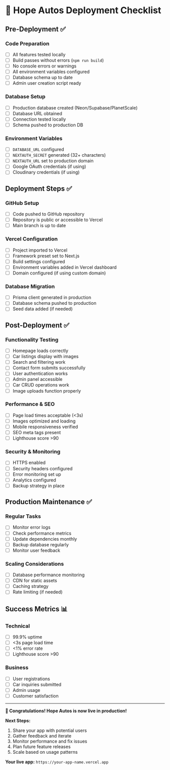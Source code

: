 # 🚀 Hope Autos Deployment Checklist

## Pre-Deployment ✅

### Code Preparation
- [ ] All features tested locally
- [ ] Build passes without errors (`npm run build`)
- [ ] No console errors or warnings
- [ ] All environment variables configured
- [ ] Database schema up to date
- [ ] Admin user creation script ready

### Database Setup
- [ ] Production database created (Neon/Supabase/PlanetScale)
- [ ] Database URL obtained
- [ ] Connection tested locally
- [ ] Schema pushed to production DB

### Environment Variables
- [ ] `DATABASE_URL` configured
- [ ] `NEXTAUTH_SECRET` generated (32+ characters)
- [ ] `NEXTAUTH_URL` set to production domain
- [ ] Google OAuth credentials (if using)
- [ ] Cloudinary credentials (if using)

## Deployment Steps ✅

### GitHub Setup
- [ ] Code pushed to GitHub repository
- [ ] Repository is public or accessible to Vercel
- [ ] Main branch is up to date

### Vercel Configuration
- [ ] Project imported to Vercel
- [ ] Framework preset set to Next.js
- [ ] Build settings configured
- [ ] Environment variables added in Vercel dashboard
- [ ] Domain configured (if using custom domain)

### Database Migration
- [ ] Prisma client generated in production
- [ ] Database schema pushed to production
- [ ] Seed data added (if needed)

## Post-Deployment ✅

### Functionality Testing
- [ ] Homepage loads correctly
- [ ] Car listings display with images
- [ ] Search and filtering work
- [ ] Contact form submits successfully
- [ ] User authentication works
- [ ] Admin panel accessible
- [ ] Car CRUD operations work
- [ ] Image uploads function properly

### Performance & SEO
- [ ] Page load times acceptable (<3s)
- [ ] Images optimized and loading
- [ ] Mobile responsiveness verified
- [ ] SEO meta tags present
- [ ] Lighthouse score >90

### Security & Monitoring
- [ ] HTTPS enabled
- [ ] Security headers configured
- [ ] Error monitoring set up
- [ ] Analytics configured
- [ ] Backup strategy in place

## Production Maintenance ✅

### Regular Tasks
- [ ] Monitor error logs
- [ ] Check performance metrics
- [ ] Update dependencies monthly
- [ ] Backup database regularly
- [ ] Monitor user feedback

### Scaling Considerations
- [ ] Database performance monitoring
- [ ] CDN for static assets
- [ ] Caching strategy
- [ ] Rate limiting (if needed)

## Success Metrics 📊

### Technical
- [ ] 99.9% uptime
- [ ] <3s page load time
- [ ] <1% error rate
- [ ] Lighthouse score >90

### Business
- [ ] User registrations
- [ ] Car inquiries submitted
- [ ] Admin usage
- [ ] Customer satisfaction

---

**🎉 Congratulations! Hope Autos is now live in production!**

**Next Steps:**
1. Share your app with potential users
2. Gather feedback and iterate
3. Monitor performance and fix issues
4. Plan future feature releases
5. Scale based on usage patterns

**Your live app:** `https://your-app-name.vercel.app`
